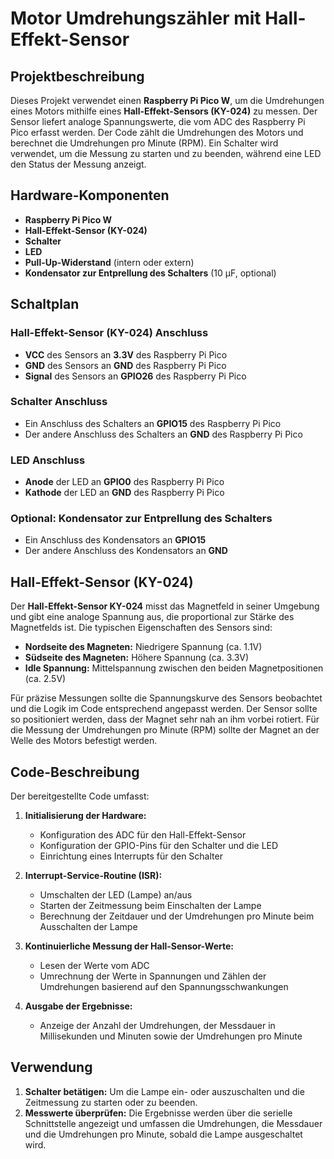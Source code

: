 # Motor Umdrehungszähler mit Hall-Effekt-Sensor

## Projektbeschreibung

Dieses Projekt verwendet einen **Raspberry Pi Pico W**, um die Umdrehungen eines Motors mithilfe eines **Hall-Effekt-Sensors (KY-024)** zu messen. Der Sensor liefert analoge Spannungswerte, die vom ADC des Raspberry Pi Pico erfasst werden. Der Code zählt die Umdrehungen des Motors und berechnet die Umdrehungen pro Minute (RPM). Ein Schalter wird verwendet, um die Messung zu starten und zu beenden, während eine LED den Status der Messung anzeigt.

## Hardware-Komponenten

- **Raspberry Pi Pico W**
- **Hall-Effekt-Sensor (KY-024)**
- **Schalter**
- **LED**
- **Pull-Up-Widerstand** (intern oder extern)
- **Kondensator zur Entprellung des Schalters** (10 µF, optional)

## Schaltplan

### Hall-Effekt-Sensor (KY-024) Anschluss

- **VCC** des Sensors an **3.3V** des Raspberry Pi Pico
- **GND** des Sensors an **GND** des Raspberry Pi Pico
- **Signal** des Sensors an **GPIO26** des Raspberry Pi Pico

### Schalter Anschluss

- Ein Anschluss des Schalters an **GPIO15** des Raspberry Pi Pico
- Der andere Anschluss des Schalters an **GND** des Raspberry Pi Pico

### LED Anschluss

- **Anode** der LED an **GPIO0** des Raspberry Pi Pico
- **Kathode** der LED an **GND** des Raspberry Pi Pico

### Optional: Kondensator zur Entprellung des Schalters

- Ein Anschluss des Kondensators an **GPIO15**
- Der andere Anschluss des Kondensators an **GND**

## Hall-Effekt-Sensor (KY-024)

Der **Hall-Effekt-Sensor KY-024** misst das Magnetfeld in seiner Umgebung und gibt eine analoge Spannung aus, die proportional zur Stärke des Magnetfelds ist. Die typischen Eigenschaften des Sensors sind:

- **Nordseite des Magneten:** Niedrigere Spannung (ca. 1.1V)
- **Südseite des Magneten:** Höhere Spannung (ca. 3.3V)
- **Idle Spannung:** Mittelspannung zwischen den beiden Magnetpositionen (ca. 2.5V)

Für präzise Messungen sollte die Spannungskurve des Sensors beobachtet und die Logik im Code entsprechend angepasst werden. Der Sensor sollte so positioniert werden, dass der Magnet sehr nah an ihm vorbei rotiert. Für die Messung der Umdrehungen pro Minute (RPM) sollte der Magnet an der Welle des Motors befestigt werden.

## Code-Beschreibung

Der bereitgestellte Code umfasst:

1. **Initialisierung der Hardware:**
   - Konfiguration des ADC für den Hall-Effekt-Sensor
   - Konfiguration der GPIO-Pins für den Schalter und die LED
   - Einrichtung eines Interrupts für den Schalter

2. **Interrupt-Service-Routine (ISR):**
   - Umschalten der LED (Lampe) an/aus
   - Starten der Zeitmessung beim Einschalten der Lampe
   - Berechnung der Zeitdauer und der Umdrehungen pro Minute beim Ausschalten der Lampe

3. **Kontinuierliche Messung der Hall-Sensor-Werte:**
   - Lesen der Werte vom ADC
   - Umrechnung der Werte in Spannungen und Zählen der Umdrehungen basierend auf den Spannungsschwankungen

4. **Ausgabe der Ergebnisse:**
   - Anzeige der Anzahl der Umdrehungen, der Messdauer in Millisekunden und Minuten sowie der Umdrehungen pro Minute

## Verwendung

1. **Schalter betätigen:** Um die Lampe ein- oder auszuschalten und die Zeitmessung zu starten oder zu beenden.
2. **Messwerte überprüfen:** Die Ergebnisse werden über die serielle Schnittstelle angezeigt und umfassen die Umdrehungen, die Messdauer und die Umdrehungen pro Minute, sobald die Lampe ausgeschaltet wird.
